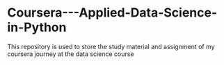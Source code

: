 # Coursera---Applied-Data-Science-in-Python
This repository is used to store the study material and assignment of my coursera journey at the data science course
